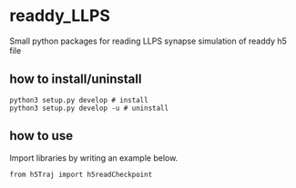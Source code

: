 # readdy_LLPS
Small python packages for reading LLPS synapse simulation of readdy h5 file

## how to install/uninstall
```
python3 setup.py develop # install
python3 setup.py develop -u # uninstall
```

## how to use
Import libraries by writing an example below.
```
from h5Traj import h5readCheckpoint
```
